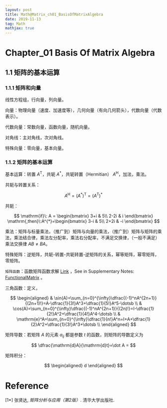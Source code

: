 ```yaml
---
layout: post
title: Math@Matrix_ch01_BasisOfMatrixAlgebra
date: 2019-11-13
tag: Math
mathjax: true
---
```


# Chapter_01 Basis Of Matrix Algebra

## 1.1 矩阵的基本运算

### 1.1.1 矩阵和向量

线性方程组，行向量，列向量。

向量：物理向量（速度、加速度等），几何向量（有向几何箭头），代数向量（代数表示）。

代数向量：常数向量，函数向量，随机向量。

对角线：主对角线，次对角线。

特殊向量：零向量，基本向量。

### 1.1.2 矩阵的基本运算

基本运算：转置 $A^{\mathrm{T}}$，共轭 $A^{\mathrm{*}}$，共轭转置（Hermitian） $A^{\mathrm{H}}$，加法，乘法。

共轭与转置关系：  

$$
A^{\mathrm{H}} = (A^*)^{\mathrm{T}} = (A^{\mathrm{T}})^*
$$

共轭：

$$
\mathrm{if}\: A = \begin{bmatrix}
3+i & 5\\
2-2i & i
\end{bmatrix} \mathrm{,then}\:A^{*}=\begin{bmatrix}
3-i & 5\\
2+2i & -i
\end{bmatrix}
$$

乘法：矩阵与标量乘法，（推广到）矩阵与向量的乘法，（推广到）矩阵与矩阵的乘法，乘法结合律，乘法左分配率，乘法右分配率，不满足交换律，（一般不满足）乘法交换律 $AB \ne BA$。

特殊矩阵：逆矩阵，共轭-转置-共轭转置-逆矩阵的关系，幂等矩阵，幂零矩阵，零矩阵。

`矩阵函数`：函数矩阵函数求解 [Link]( https://blog.csdn.net/weixin_39749553/article/details/78835182 ) ，See in Supplementary Notes: [FunctionalMatrix](./2019-11-13-Math@Matrix_SupplementaryNotes01_FunctionalMatrix.md) 。

三角函数：定义，

$$
\begin{aligned}
& \sin(A)=\sum_{n=0}^{\infty}\dfrac{(-1)^nA^{2n+1}}{(2n+1)!}=A-\dfrac{1}{3!}A^3+\dfrac{1}{5!}A^5-\dotsb  \\
& \cos(A)=\sum_{n=0}^{\infty}\dfrac{(-1)^nA^{2n+1}}{(2n)!}=I-\dfrac{1}{2!}A^2+\dfrac{1}{4!}A^4-\dotsb   \\
& \mathrm{e}^A=\sum_{n=0}^{\infty}\dfrac{1}{n!}A^n=I+A+\dfrac{1}{2}A^2+\dfrac{1}{3!}A^3+\dotsb   \\
\end{aligned}
$$

矩阵导数：若矩阵 $A$ 的元素 $a_{ij}$ 都是参数 $t$ 的函数，则矩阵的导数定义为

$$
\dfrac{\mathrm{d}A}{\mathrm{d}t}=\dot A = 
$$

矩阵积分：

$$
\begin{aligned}
d
\end{aligned}
$$



# Reference

[1*] 张贤达, *矩阵分析与应用（第2版）*. 清华大学出版社.